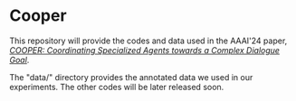 # Cooper
This repository will provide the codes and data used in the AAAI'24 paper, [*COOPER: Coordinating Specialized Agents towards a Complex Dialogue Goal*](https://arxiv.org/pdf/2312.11792.pdf).

The "data/" directory provides the annotated data we used in our experiments. 
The other codes will be later released soon. 
